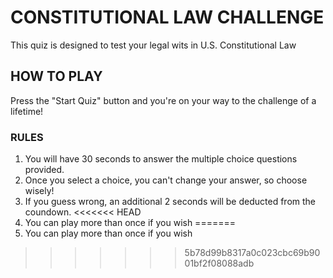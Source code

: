 # CONSTITUTIONAL LAW CHALLENGE
This quiz is designed to test your legal wits in U.S. Constitutional Law

## HOW TO PLAY
Press the "Start Quiz" button and you're on your way to the challenge of a lifetime!

### RULES
1. You will have 30 seconds to answer the multiple choice questions provided.
2. Once you select a choice, you can't change your answer, so choose wisely!
3. If you guess wrong, an additional 2 seconds will be deducted from the coundown.
<<<<<<< HEAD
4. You can play more than once if you wish
=======
4. You can play more than once if you wish
>>>>>>> 5b78d99b8317a0c023cbc69b9001bf2f08088adb
